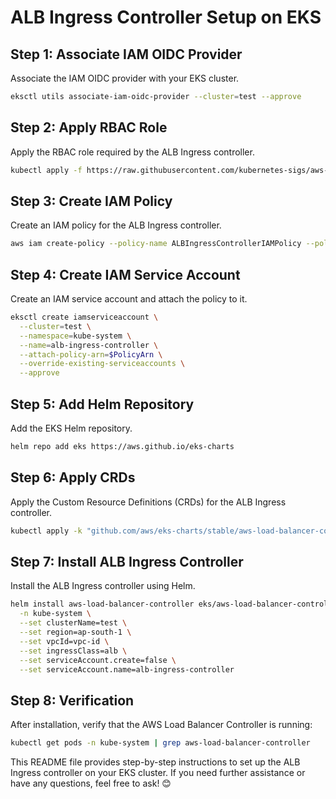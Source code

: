 # ALB Ingress Controller Setup on EKS

## Step 1: Associate IAM OIDC Provider
Associate the IAM OIDC provider with your EKS cluster.
```sh
eksctl utils associate-iam-oidc-provider --cluster=test --approve
```
## Step 2: Apply RBAC Role
Apply the RBAC role required by the ALB Ingress controller.

```sh
kubectl apply -f https://raw.githubusercontent.com/kubernetes-sigs/aws-alb-ingress-controller/v1.1.9/docs/examples/rbac-role.yaml
```
## Step 3: Create IAM Policy
Create an IAM policy for the ALB Ingress controller.
```sh
aws iam create-policy --policy-name ALBIngressControllerIAMPolicy --policy-document https://raw.githubusercontent.com/kubernetes-sigs/aws-load-balancer-controller/main/docs/install/iam_policy.json
```
## Step 4: Create IAM Service Account
Create an IAM service account and attach the policy to it.
```sh
eksctl create iamserviceaccount \
  --cluster=test \
  --namespace=kube-system \
  --name=alb-ingress-controller \
  --attach-policy-arn=$PolicyArn \
  --override-existing-serviceaccounts \
  --approve
```
## Step 5: Add Helm Repository
Add the EKS Helm repository.
```sh
helm repo add eks https://aws.github.io/eks-charts
```
## Step 6: Apply CRDs
Apply the Custom Resource Definitions (CRDs) for the ALB Ingress controller.
```sh
kubectl apply -k "github.com/aws/eks-charts/stable/aws-load-balancer-controller/crds?ref=master"
```
## Step 7: Install ALB Ingress Controller
Install the ALB Ingress controller using Helm.
```sh
helm install aws-load-balancer-controller eks/aws-load-balancer-controller \
  -n kube-system \
  --set clusterName=test \
  --set region=ap-south-1 \
  --set vpcId=vpc-id \
  --set ingressClass=alb \
  --set serviceAccount.create=false \
  --set serviceAccount.name=alb-ingress-controller
```
## Step 8: Verification
After installation, verify that the AWS Load Balancer Controller is running:
```sh
kubectl get pods -n kube-system | grep aws-load-balancer-controller
```
This README file provides step-by-step instructions to set up the ALB Ingress controller on your EKS cluster. If you need further assistance or have any questions, feel free to ask! 😊
